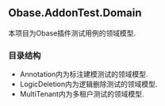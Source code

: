 ﻿## Obase.AddonTest.Domain
本项目为Obase插件测试用例的领域模型.
### 目录结构
- Annotation内为标注建模测试的领域模型.
- LogicDeletion内为逻辑删除测试的领域模型.
- MultiTenant内为多租户测试的领域模型.
